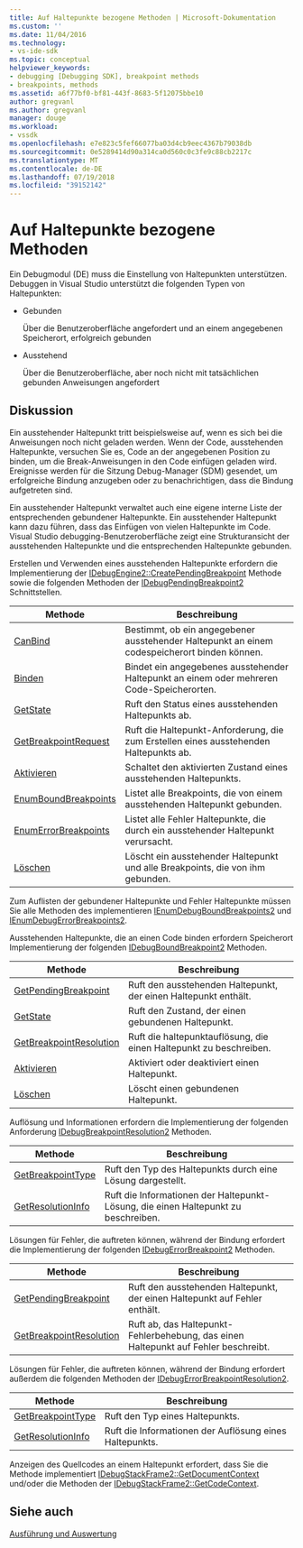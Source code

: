 ```yaml
---
title: Auf Haltepunkte bezogene Methoden | Microsoft-Dokumentation
ms.custom: ''
ms.date: 11/04/2016
ms.technology:
- vs-ide-sdk
ms.topic: conceptual
helpviewer_keywords:
- debugging [Debugging SDK], breakpoint methods
- breakpoints, methods
ms.assetid: a6f77bf0-bf81-443f-8683-5f12075bbe10
author: gregvanl
ms.author: gregvanl
manager: douge
ms.workload:
- vssdk
ms.openlocfilehash: e7e823c5fef66077ba03d4cb9eec4367b79038db
ms.sourcegitcommit: 0e5289414d90a314ca0d560c0c3fe9c88cb2217c
ms.translationtype: MT
ms.contentlocale: de-DE
ms.lasthandoff: 07/19/2018
ms.locfileid: "39152142"
---
```

# <a name="breakpoint-related-methods"></a>Auf Haltepunkte bezogene Methoden
Ein Debugmodul (DE) muss die Einstellung von Haltepunkten unterstützen. Debuggen in Visual Studio unterstützt die folgenden Typen von Haltepunkten:  
  
-   Gebunden  
  
     Über die Benutzeroberfläche angefordert und an einem angegebenen Speicherort, erfolgreich gebunden  
  
-   Ausstehend  
  
     Über die Benutzeroberfläche, aber noch nicht mit tatsächlichen gebunden Anweisungen angefordert  
  
## <a name="discussion"></a>Diskussion  
 Ein ausstehender Haltepunkt tritt beispielsweise auf, wenn es sich bei die Anweisungen noch nicht geladen werden. Wenn der Code, ausstehenden Haltepunkte, versuchen Sie es, Code an der angegebenen Position zu binden, um die Break-Anweisungen in den Code einfügen geladen wird. Ereignisse werden für die Sitzung Debug-Manager (SDM) gesendet, um erfolgreiche Bindung anzugeben oder zu benachrichtigen, dass die Bindung aufgetreten sind.  
  
 Ein ausstehender Haltepunkt verwaltet auch eine eigene interne Liste der entsprechenden gebundener Haltepunkte. Ein ausstehender Haltepunkt kann dazu führen, dass das Einfügen von vielen Haltepunkte im Code. Visual Studio debugging-Benutzeroberfläche zeigt eine Strukturansicht der ausstehenden Haltepunkte und die entsprechenden Haltepunkte gebunden.  
  
 Erstellen und Verwenden eines ausstehenden Haltepunkte erfordern die Implementierung der [IDebugEngine2::CreatePendingBreakpoint](../../extensibility/debugger/reference/idebugengine2-creatependingbreakpoint.md) Methode sowie die folgenden Methoden der [IDebugPendingBreakpoint2](../../extensibility/debugger/reference/idebugpendingbreakpoint2.md) Schnittstellen.  
  
|Methode|Beschreibung|  
|------------|-----------------|  
|[CanBind](../../extensibility/debugger/reference/idebugpendingbreakpoint2-canbind.md)|Bestimmt, ob ein angegebener ausstehender Haltepunkt an einem codespeicherort binden können.|  
|[Binden](../../extensibility/debugger/reference/idebugpendingbreakpoint2-bind.md)|Bindet ein angegebenes ausstehender Haltepunkt an einem oder mehreren Code-Speicherorten.|  
|[GetState](../../extensibility/debugger/reference/idebugpendingbreakpoint2-getstate.md)|Ruft den Status eines ausstehenden Haltepunkts ab.|  
|[GetBreakpointRequest](../../extensibility/debugger/reference/idebugpendingbreakpoint2-getbreakpointrequest.md)|Ruft die Haltepunkt-Anforderung, die zum Erstellen eines ausstehenden Haltepunkts ab.|  
|[Aktivieren](../../extensibility/debugger/reference/idebugpendingbreakpoint2-enable.md)|Schaltet den aktivierten Zustand eines ausstehenden Haltepunkts.|  
|[EnumBoundBreakpoints](../../extensibility/debugger/reference/idebugpendingbreakpoint2-enumboundbreakpoints.md)|Listet alle Breakpoints, die von einem ausstehenden Haltepunkt gebunden.|  
|[EnumErrorBreakpoints](../../extensibility/debugger/reference/idebugpendingbreakpoint2-enumerrorbreakpoints.md)|Listet alle Fehler Haltepunkte, die durch ein ausstehender Haltepunkt verursacht.|  
|[Löschen](../../extensibility/debugger/reference/idebugpendingbreakpoint2-delete.md)|Löscht ein ausstehender Haltepunkt und alle Breakpoints, die von ihm gebunden.|  
  
 Zum Auflisten der gebundener Haltepunkte und Fehler Haltepunkte müssen Sie alle Methoden des implementieren [IEnumDebugBoundBreakpoints2](../../extensibility/debugger/reference/ienumdebugboundbreakpoints2.md) und [IEnumDebugErrorBreakpoints2](../../extensibility/debugger/reference/ienumdebugerrorbreakpoints2.md).  
  
 Ausstehenden Haltepunkte, die an einen Code binden erfordern Speicherort Implementierung der folgenden [IDebugBoundBreakpoint2](../../extensibility/debugger/reference/idebugboundbreakpoint2.md) Methoden.  
  
|Methode|Beschreibung|  
|------------|-----------------|  
|[GetPendingBreakpoint](../../extensibility/debugger/reference/idebugboundbreakpoint2-getpendingbreakpoint.md)|Ruft den ausstehenden Haltepunkt, der einen Haltepunkt enthält.|  
|[GetState](../../extensibility/debugger/reference/idebugboundbreakpoint2-getstate.md)|Ruft den Zustand, der einen gebundenen Haltepunkt.|  
|[GetBreakpointResolution](../../extensibility/debugger/reference/idebugboundbreakpoint2-getbreakpointresolution.md)|Ruft die haltepunktauflösung, die einen Haltepunkt zu beschreiben.|  
|[Aktivieren](../../extensibility/debugger/reference/idebugboundbreakpoint2-enable.md)|Aktiviert oder deaktiviert einen Haltepunkt.|  
|[Löschen](../../extensibility/debugger/reference/idebugboundbreakpoint2-delete.md)|Löscht einen gebundenen Haltepunkt.|  
  
 Auflösung und Informationen erfordern die Implementierung der folgenden Anforderung [IDebugBreakpointResolution2](../../extensibility/debugger/reference/idebugbreakpointresolution2.md) Methoden.  
  
|Methode|Beschreibung|  
|------------|-----------------|  
|[GetBreakpointType](../../extensibility/debugger/reference/idebugbreakpointresolution2-getbreakpointtype.md)|Ruft den Typ des Haltepunkts durch eine Lösung dargestellt.|  
|[GetResolutionInfo](../../extensibility/debugger/reference/idebugbreakpointresolution2-getresolutioninfo.md)|Ruft die Informationen der Haltepunkt-Lösung, die einen Haltepunkt zu beschreiben.|  
  
 Lösungen für Fehler, die auftreten können, während der Bindung erfordert die Implementierung der folgenden [IDebugErrorBreakpoint2](../../extensibility/debugger/reference/idebugerrorbreakpoint2.md) Methoden.  
  
|Methode|Beschreibung|  
|------------|-----------------|  
|[GetPendingBreakpoint](../../extensibility/debugger/reference/idebugerrorbreakpoint2-getpendingbreakpoint.md)|Ruft den ausstehenden Haltepunkt, der einen Haltepunkt auf Fehler enthält.|  
|[GetBreakpointResolution](../../extensibility/debugger/reference/idebugerrorbreakpoint2-getbreakpointresolution.md)|Ruft ab, das Haltepunkt-Fehlerbehebung, das einen Haltepunkt auf Fehler beschreibt.|  
  
 Lösungen für Fehler, die auftreten können, während der Bindung erfordert außerdem die folgenden Methoden der [IDebugErrorBreakpointResolution2](../../extensibility/debugger/reference/idebugerrorbreakpointresolution2.md).  
  
|Methode|Beschreibung|  
|------------|-----------------|  
|[GetBreakpointType](../../extensibility/debugger/reference/idebugerrorbreakpointresolution2-getbreakpointtype.md)|Ruft den Typ eines Haltepunkts.|  
|[GetResolutionInfo](../../extensibility/debugger/reference/idebugerrorbreakpointresolution2-getresolutioninfo.md)|Ruft die Informationen der Auflösung eines Haltepunkts.|  
  
 Anzeigen des Quellcodes an einem Haltepunkt erfordert, dass Sie die Methode implementiert [IDebugStackFrame2::GetDocumentContext](../../extensibility/debugger/reference/idebugstackframe2-getdocumentcontext.md) und/oder die Methoden der [IDebugStackFrame2::GetCodeContext](../../extensibility/debugger/reference/idebugstackframe2-getcodecontext.md).  
  
## <a name="see-also"></a>Siehe auch  
 [Ausführung und Auswertung](../../extensibility/debugger/execution-control-and-state-evaluation.md)